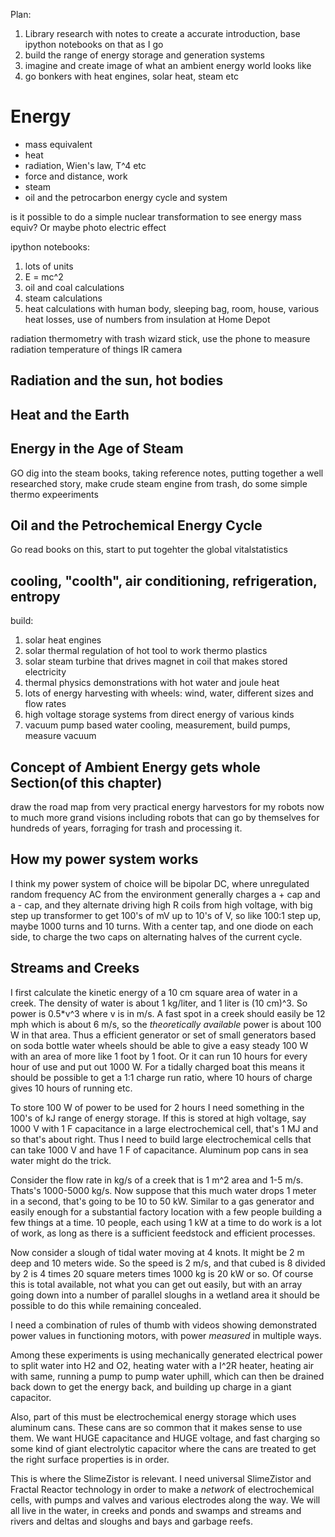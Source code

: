 
Plan:

1. Library research with notes to create a accurate introduction, base ipython notebooks on that as I go
2. build the range of energy storage and generation systems
3. imagine and create image of what an ambient energy world looks like
4. go bonkers with heat engines, solar heat, steam etc



# Energy

- mass equivalent
- heat
- radiation, Wien's law, T^4 etc
- force and distance, work
- steam
- oil and the petrocarbon energy cycle and system

is it possible to do a simple nuclear transformation to see energy mass equiv?  Or maybe photo electric effect

ipython notebooks:

1. lots of units
2. E = mc^2
3. oil and coal calculations
4. steam calculations
5. heat calculations with human body, sleeping bag, room, house, various heat losses, use of numbers from insulation at Home Depot

radiation thermometry with trash wizard stick, use the phone to measure radiation temperature of things IR camera 


## Radiation and the sun, hot bodies

## Heat and the Earth

## Energy in the Age of Steam

GO dig into the steam books, taking reference notes, putting together a well researched story, make crude steam engine from trash, do some simple thermo expeeriments 

## Oil and the Petrochemical Energy Cycle

Go read books on this, start to put togehter the global vitalstatistics

## cooling, "coolth", air conditioning, refrigeration, entropy

build:

1. solar heat engines
2. solar thermal regulation of hot tool to work thermo plastics
3. solar steam turbine that drives magnet in coil that makes stored electricity
4. thermal physics demonstrations with hot water and joule heat
5. lots of energy harvesting with wheels: wind, water, different sizes and flow rates
6. high voltage storage systems from direct energy of various kinds
7. vacuum pump based water cooling, measurement, build pumps, measure vacuum 


## Concept of Ambient Energy gets whole Section(of this chapter)

draw the road map from very practical energy harvestors for my robots now to much more grand visions including robots that can go by themselves for hundreds of years, forraging for trash and processing it.  

## How my power system works

I think my power system of choice will be bipolar DC, where unregulated random frequency AC from the environment generally charges a + cap and a - cap, and they alternate driving high R coils from high voltage, with big step up transformer to get 100's of mV up to 10's of V, so like 100:1 step up, maybe 1000 turns and 10 turns.  With a center tap, and one diode on each side, to charge the two caps on alternating halves of the current cycle.  

## Streams and Creeks


I first calculate the kinetic energy of a 10 cm square area of water in a creek.  The density of water is about 1 kg/liter, and 1 liter is (10 cm)^3.  So power is 0.5*v^3 where v is in m/s.  A fast spot in a creek should easily be 12 mph which is about 6 m/s, so the *theoretically available* power is about 100 W in that area.  Thus a efficient generator or set of small generators based on soda bottle water wheels should be able to give a easy steady 100 W with an area of more like 1 foot by 1 foot.  Or it can run 10 hours for every hour of use and put out 1000 W.  For a tidally charged boat this means it should be possible to get a 1:1 charge run ratio, where 10 hours of charge gives 10 hours of running etc.  

To store 100 W of power to be used for 2 hours I need something in the 100's of kJ range of energy storage.  If this is stored at high voltage, say 1000 V with 1 F capacitance in a large electrochemical cell, that's 1 MJ and so that's about right.  Thus I need to build large electrochemical cells that can take 1000 V and have 1 F of capacitance.  Aluminum pop cans in sea water might do the trick.  

Consider the flow rate in kg/s of a creek that is 1 m^2 area and 1-5 m/s.  Thats's 1000-5000 kg/s.  Now suppose that this much water drops 1 meter in a second, that's going to be 10 to 50 kW.  Similar to a gas generator and easily enough for a substantial factory location with a few people building a few things at a time.  10 people, each using 1 kW at a time to do work is a lot of work, as long as there is a sufficient feedstock and efficient processes.  

Now consider a slough of tidal water moving at 4 knots.  It might be 2 m deep and 10 meters wide.  So the speed is 2 m/s, and that cubed is 8 divided by 2 is 4 times 20 square meters times 1000 kg is 20 kW or so.  Of course this is total available, not what you can get out easily, but with an array going down into a number of parallel sloughs in a wetland area it should be possible to do this while remaining concealed.  

I need a combination of rules of thumb with videos showing demonstrated power values in functioning motors, with power *measured* in multiple ways.

Among these experiments is using mechanically generated electrical power to split water into H2 and O2, heating water with a I^2R heater, heating air with same, running a pump to pump water uphill, which can then be drained back down to get the energy back, and building up charge in a giant capacitor.

Also, part of this must be electrochemical energy storage which uses aluminum cans.  These cans are so common that it makes sense to use them.  We want HUGE capacitance and HUGE voltage, and fast charging so some kind of giant electrolytic capacitor where the cans are treated to get the right surface properties is in order.  

This is where the SlimeZistor is relevant. I need universal SlimeZistor and Fractal Reactor technology in order to make a *network* of electrochemical cells, with pumps and valves and various electrodes along the way.  We will all live in the water, in creeks and ponds and swamps and streams and rivers and deltas and sloughs and bays and garbage reefs. 





